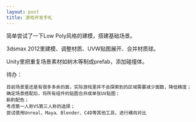 ```yaml
---
layout: post
title: 游戏开发手札
---
```

简单尝试了一下Low Poly风格的建模，搭建基础场景。

3dsmax 2012里建模、调整材质、UVW贴图展开、合并材质球。

Unity里把重复场景素材如树木等制成prefab，添加碰撞体。

待办：

    目前场景里还是有很多多余的面，实际游戏里并不会探索到的区域需要减少面数，降低精度；
    确定场景搭配后，将所有组件的贴图合并成单张UV贴图；
    斟酌配色；
    考虑第一人称VS第三人称的选择；
    尝试使用Unreal、Maya、Blender、C4D等其他工具，进行横向对比

